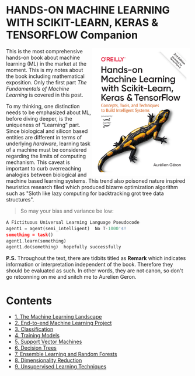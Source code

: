 #  HANDS-ON MACHINE LEARNING WITH SCIKIT-LEARN, KERAS & TENSORFLOW Companion

<img src="fig/chapter1/cover.jpg" align=right width="250" style="border:10px solid white;">

This is the most comprehensive hands-on book about machine learning (ML) in the market at the moment. This is my notes about the book including mathematical exposition. Only the first part *The Fundamentals of Machine Learning* is covered in this post.

To my thinking, one distinction needs to be emphasized about ML, before diving deeper, is the uniqueness of "Learning" part. Since biological and silicon based entities are different in terms of underlying *hardware*, learning task of a machine must be considered regarding the limits of computing mechanism. This caveat is important to curb overreaching analogies between biological and machine based learning systems. This trend also poisoned nature inspired heuristics research filed which produced bizarre optimization algorithm such as "Sloth like lazy computing for backtracking grot tree data structures".

> So may your bias and variance be low:

```python
A Fictituous Universal Learning Language Pseudocode
agent1 = agent(semi_intelligent)  No T-1000's!
something = task()
agent1.learn(something)
agent1.do(something)  hopefully successfully
```

**P.S.** Throughout the text, there are tidbits titled as **Remark** which indicates information or interpretation independent of the book. Therefore they should be evaluated as such. In other words, they are not canon, so don't go retconning on me and snitch me to Aurelien Geron.

 # Contents

- [1. The Machine Learning Landscape]()
- [2. End-to-end Machine Learning Project]()
- [3. Classification]()
- [4. Training Models]()
- [5. Support Vector Machines]()
- [6. Decision Trees]()
- [7. Ensemble Learning and Random Forests]()
- [8. Dimensionality Reduction]()
- [9. Unsupervised Learning Techniques]()